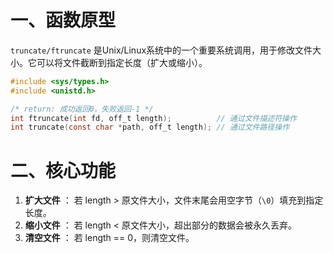 # 一、函数原型

`truncate/ftruncate` 是Unix/Linux系统中的一个重要系统调用，用于修改文件大小。它可以将文件截断到指定长度（扩大或缩小）。

```c
#include <sys/types.h>
#include <unistd.h>

/* return: 成功返回0，失败返回-1 */
int ftruncate(int fd, off_t length);	      // 通过文件描述符操作
int truncate(const char *path, off_t length); // 通过文件路径操作
```

# 二、核心功能

1. **扩大文件** ： 若 length > 原文件大小，文件末尾会用空字节（`\0`）填充到指定长度。
2. **缩小文件** ： 若 length < 原文件大小，超出部分的数据会被永久丢弃。
3. **清空文件** ： 若 length == 0，则清空文件。
